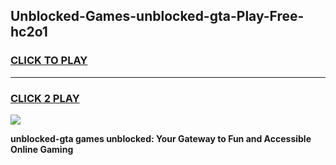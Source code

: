 
## Unblocked-Games-unblocked-gta-Play-Free-hc2o1
<h3>
<a href="https://premium76.site?title=unblocked-gta&ref=20M">CLICK TO PLAY</a></h3>
<hr>

<h3>
<a href="https://premium76.site?title=unblocked-gta&ref=20M">CLICK 2 PLAY</a>
  
</h3>

<a href="https://premium76.site?title=unblocked-gta&ref=19M"><img src="https://clearcache.store/games.png"></a>


**unblocked-gta games unblocked: Your Gateway to Fun and Accessible Online Gaming**
